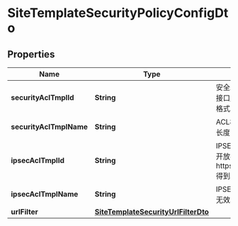 
# SiteTemplateSecurityPolicyConfigDto

## Properties
Name | Type | Description | Notes
------------ | ------------- | ------------- | -------------
**securityAclTmplId** | **String** | 安全ACL模板ID。安全ACL模板可以通过第三方开放接口/controller/campus/v3/profile/acl得到。UUID格式。 |  [optional]
**securityAclTmplName** | **String** | ACL模板名称。POST与PUT操作时，该字段无效。长度为1至32字节。 |  [optional]
**ipsecAclTmplId** | **String** | IPSEC ACL模板ID。IPSEC ACL模板可以通过第三方开放接口https://host:port/controller/campus/v3/profile/acl得到。UUID格式。 |  [optional]
**ipsecAclTmplName** | **String** | IPSEC ACL模板名称。POST与PUT操作时，该字段无效。长度为1至32字节。 |  [optional]
**urlFilter** | [**SiteTemplateSecurityUrlFilterDto**](SiteTemplateSecurityUrlFilterDto.md) |  |  [optional]



